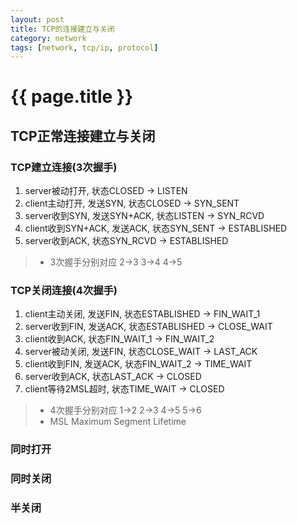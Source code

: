 ```yaml
---
layout: post
title: TCP的连接建立与关闭
category: network
tags: [network, tcp/ip, protocol]
---
```


# {{ page.title }} #

## TCP正常连接建立与关闭 ##

### TCP建立连接(3次握手) ###
1. server被动打开, 状态CLOSED -> LISTEN
2. client主动打开, 发送SYN, 状态CLOSED -> SYN_SENT
3. server收到SYN, 发送SYN+ACK, 状态LISTEN -> SYN_RCVD
4. client收到SYN+ACK, 发送ACK, 状态SYN_SENT -> ESTABLISHED
5. server收到ACK, 状态SYN_RCVD -> ESTABLISHED

> * 3次握手分别对应 2->3 3->4 4->5

### TCP关闭连接(4次握手) ###
1. client主动关闭, 发送FIN, 状态ESTABLISHED -> FIN_WAIT_1
2. server收到FIN, 发送ACK, 状态ESTABLISHED -> CLOSE_WAIT
3. client收到ACK, 状态FIN_WAIT_1 -> FIN_WAIT_2
4. server被动关闭, 发送FIN, 状态CLOSE_WAIT -> LAST_ACK
5. client收到FIN, 发送ACK, 状态FIN_WAIT_2 -> TIME_WAIT
6. server收到ACK, 状态LAST_ACK -> CLOSED
7. client等待2MSL超时, 状态TIME_WAIT -> CLOSED

> * 4次握手分别对应 1->2 2->3 4->5 5->6
> * MSL Maximum Segment Lifetime


### 同时打开 ###

### 同时关闭 ###

### 半关闭 ###
